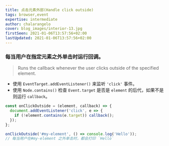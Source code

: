 ```yaml
---
title: 点击元素外部(Handle click outside)
tags: browser,event
expertise: intermediate
author: chalarangelo
cover: blog_images/interior-13.jpg
firstSeen: 2021-01-06T13:57:56+02:00
lastUpdated: 2021-01-06T13:57:56+02:00
---
```


### 每当用户在指定元素之外单击时运行回调。
> Runs the callback whenever the user clicks outside of the specified element.

- 使用 `EventTarget.addEventListener()` 来监听 `'click'` 事件。
- 使用 `Node.contains()` 检查 `Event.target` 是否是 `element` 的后代，如果不是则运行 `callback`。

```js
const onClickOutside = (element, callback) => {
  document.addEventListener('click', e => {
    if (!element.contains(e.target)) callback();
  });
};
```

```js
onClickOutside('#my-element', () => console.log('Hello'));
// 每当用户在#my-element 之外单击时，都会打印 `Hello`
```
